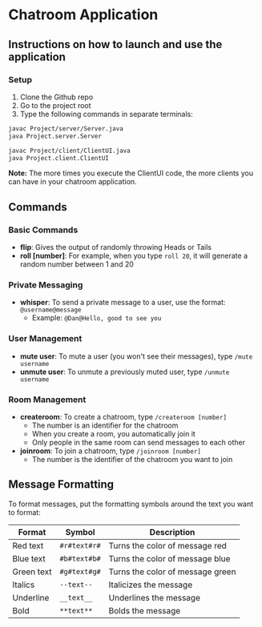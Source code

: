 # Chatroom Application

## Instructions on how to launch and use the application

### Setup
1. Clone the Github repo
2. Go to the project root
3. Type the following commands in separate terminals:

```bash
javac Project/server/Server.java
java Project.server.Server
```

```bash
javac Project/client/ClientUI.java
java Project.client.ClientUI
```

**Note:** The more times you execute the ClientUI code, the more clients you can have in your chatroom application.

## Commands

### Basic Commands
- **flip**: Gives the output of randomly throwing Heads or Tails
- **roll [number]**: For example, when you type `roll 20`, it will generate a random number between 1 and 20

### Private Messaging
- **whisper**: To send a private message to a user, use the format: `@username@message`
  - Example: `@Dan@Hello, good to see you`

### User Management
- **mute user**: To mute a user (you won't see their messages), type `/mute username`
- **unmute user**: To unmute a previously muted user, type `/unmute username`

### Room Management
- **createroom**: To create a chatroom, type `/createroom [number]`
  - The number is an identifier for the chatroom
  - When you create a room, you automatically join it
  - Only people in the same room can send messages to each other
- **joinroom**: To join a chatroom, type `/joinroom [number]`
  - The number is the identifier of the chatroom you want to join

## Message Formatting

To format messages, put the formatting symbols around the text you want to format:

| Format | Symbol | Description |
|--------|--------|-------------|
| Red text | `#r#text#r#` | Turns the color of message red |
| Blue text | `#b#text#b#` | Turns the color of message blue |
| Green text | `#g#text#g#` | Turns the color of message green |
| Italics | `--text--` | Italicizes the message |
| Underline | `__text__` | Underlines the message|
| Bold | `**text**` | Bolds the message |
